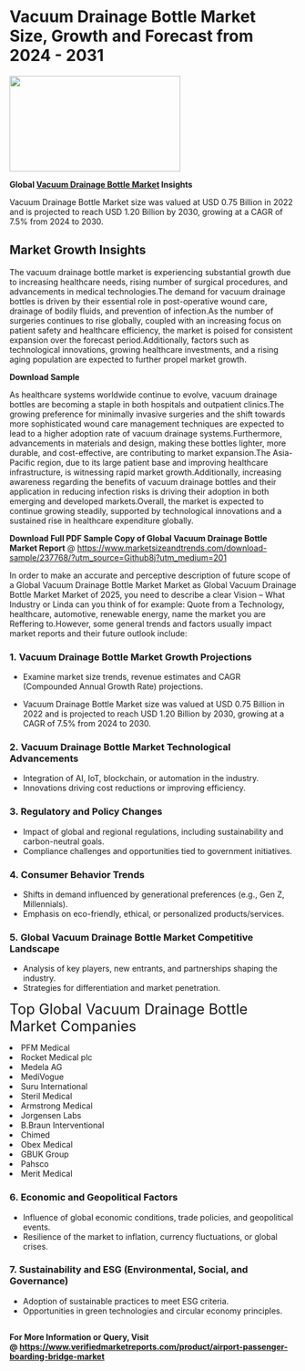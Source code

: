 <H1>Vacuum Drainage Bottle Market Size, Growth and Forecast from 2024 - 2031</H1><img class="aligncenter size-medium wp-image-584254" src="https://thirdeyenews.in/wp-content/uploads/2024/09/Global-Market-Research-300x168.jpeg" alt="" width="300" height="168" /><p><strong>Global&nbsp;<a href="https://www.marketsizeandtrends.com/download-sample/237768/?utm_source=Github8j?utm_medium=201">Vacuum Drainage Bottle Market</a> Insights</strong></p><p>Vacuum Drainage Bottle Market size was valued at USD 0.75 Billion in 2022 and is projected to reach USD 1.20 Billion by 2030, growing at a CAGR of 7.5% from 2024 to 2030.</p><p><h2>Market Growth Insights</h2> <p>The vacuum drainage bottle market is experiencing substantial growth due to increasing healthcare needs, rising number of surgical procedures, and advancements in medical technologies.The demand for vacuum drainage bottles is driven by their essential role in post-operative wound care, drainage of bodily fluids, and prevention of infection.As the number of surgeries continues to rise globally, coupled with an increasing focus on patient safety and healthcare efficiency, the market is poised for consistent expansion over the forecast period.Additionally, factors such as technological innovations, growing healthcare investments, and a rising aging population are expected to further propel market growth.</p> <p><strong>Download Sample</strong></p> <p>As healthcare systems worldwide continue to evolve, vacuum drainage bottles are becoming a staple in both hospitals and outpatient clinics.The growing preference for minimally invasive surgeries and the shift towards more sophisticated wound care management techniques are expected to lead to a higher adoption rate of vacuum drainage systems.Furthermore, advancements in materials and design, making these bottles lighter, more durable, and cost-effective, are contributing to market expansion.The Asia-Pacific region, due to its large patient base and improving healthcare infrastructure, is witnessing rapid market growth.Additionally, increasing awareness regarding the benefits of vacuum drainage bottles and their application in reducing infection risks is driving their adoption in both emerging and developed markets.Overall, the market is expected to continue growing steadily, supported by technological innovations and a sustained rise in healthcare expenditure globally.</p> <p><span class=""><strong>Download Full PDF Sample Copy of Global Vacuum Drainage Bottle Market Report</strong> @ <a href="https://www.marketsizeandtrends.com/download-sample/237768/?utm_source=Github8j?utm_medium=201" target="_blank">https://www.marketsizeandtrends.com/download-sample/237768/?utm_source=Github8j?utm_medium=201</a></span></p><p>In order to make an accurate and perceptive description of future scope of a Global&nbsp;Vacuum Drainage Bottle Market Market as Global&nbsp;Vacuum Drainage Bottle Market Market of 2025, you need to describe a clear Vision &ndash; What Industry or Linda can you think of for example: Quote from a Technology, healthcare, automotive, renewable energy, name the market you are Reffering to.However, some general trends and factors usually impact market reports and their future outlook include:</p><h3>1.&nbsp;<strong>Vacuum Drainage Bottle Market Growth Projections</strong></h3><ul><li>Examine market size trends, revenue estimates and CAGR (Compounded Annual Growth Rate) projections.</li><li><p>Vacuum Drainage Bottle Market size was valued at USD 0.75 Billion in 2022 and is projected to reach USD 1.20 Billion by 2030, growing at a CAGR of 7.5% from 2024 to 2030.</p></li></ul><h3>2.&nbsp;<strong>Vacuum Drainage Bottle Market Technological Advancements</strong></h3><ul><li>Integration of AI, IoT, blockchain, or automation in the industry.</li><li>Innovations driving cost reductions or improving efficiency.</li></ul><h3>3.&nbsp;<strong>Regulatory and Policy Changes</strong></h3><ul><li>Impact of global and regional regulations, including sustainability and carbon-neutral goals.</li><li>Compliance challenges and opportunities tied to government initiatives.</li></ul><h3>4.&nbsp;<strong>Consumer Behavior Trends</strong></h3><ul><li>Shifts in demand influenced by generational preferences (e.g., Gen Z, Millennials).</li><li>Emphasis on eco-friendly, ethical, or personalized products/services.</li></ul><h3>5.&nbsp;<strong>Global Vacuum Drainage Bottle Market Competitive Landscape</strong></h3><ul><li>Analysis of key players, new entrants, and partnerships shaping the industry.</li><li>Strategies for differentiation and market penetration.</li></ul><p data-pm-slice="1 1 []"><span style="color: inherit; font-family: inherit; font-size: 25px;">Top Global Vacuum Drainage Bottle Market Companies</span></p><div class="" data-test-id=""><p><li>PFM Medical</li><li> Rocket Medical plc</li><li> Medela AG</li><li> MediVogue</li><li> Suru International</li><li> Steril Medical</li><li> Armstrong Medical</li><li> Jorgensen Labs</li><li> B.Braun Interventional</li><li> Chimed</li><li> Obex Medical</li><li> GBUK Group</li><li> Pahsco</li><li> Merit Medical</li></p></div><h3>6.&nbsp;<strong>Economic and Geopolitical Factors</strong></h3><ul><li>Influence of global economic conditions, trade policies, and geopolitical events.</li><li>Resilience of the market to inflation, currency fluctuations, or global crises.</li></ul><h3>7.&nbsp;<strong>Sustainability and ESG (Environmental, Social, and Governance)</strong></h3><ul><li>Adoption of sustainable practices to meet ESG criteria.</li><li>Opportunities in green technologies and circular economy principles.</li></ul><h2><strong style="font-size: 14px;">For More Information or Query, Visit @&nbsp;</strong><a style="background-color: #ffffff; font-size: 14px;" href="https://www.marketsizeandtrends.com/report/vacuum-drainage-bottle-market/" target="_blank">https://www.verifiedmarketreports.com/product/airport-passenger-boarding-bridge-market</a></h2>